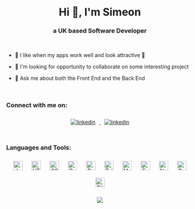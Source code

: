 <h1 align="center">
Hi 👋, I'm Simeon
</h1>

<h3 align="center">
a UK based Software Developer
</h3>

<br/>

- 🚀 I like when my apps work well and look attractive 🎁

- 🤝 I'm looking for opportunity to collaborate on some interesting project

- 💬 Ask me about both the Front End and the Back End

<br/>

<h3 align="left">Connect with me on:</h3>

<div align="center">
<a href="https://linkedin.com/in/simeonbikov" target="_blank">
<img src="https://img.shields.io/badge/simeonbikov-blue?style=for-the-badge&logo=linkedin&logoColor=white" alt=linkedin style="margin: 10px;" />
</a>
<a href="https://linkedin.com/in/simeonbikov" target="_blank">
<img src="https://img.shields.io/badge/portfolio-grey?style=for-the-badge&logo=githubpages&logoColor=white" alt=linkedin style="margin: 10px;" />
</a>
</div>

<br/>

<h3 align="left">Languages and Tools:</h3>

<div width="80%" align="center">
<a href="https://www.javascript.com/" target="_blank"><img style="margin: 10px" src="https://profilinator.rishav.dev/skills-assets/javascript-original.svg" alt="JavaScript" height="25" /></a>
<a href="https://en.wikipedia.org/wiki/HTML5" target="_blank"><img style="margin: 10px" src="https://profilinator.rishav.dev/skills-assets/html5-original-wordmark.svg" alt="HTML5" height="25" /></a>
<a href="https://www.w3schools.com/css/" target="_blank"><img style="margin: 10px" src="https://profilinator.rishav.dev/skills-assets/css3-original-wordmark.svg" alt="CSS3" height="25" /></a>
<a href="https://reactjs.org/" target="_blank"><img style="margin: 10px" src="https://profilinator.rishav.dev/skills-assets/react-original-wordmark.svg" alt="React" height="25" /></a>
<a href="https://getbootstrap.com/docs/3.4/javascript/" target="_blank"><img style="margin: 10px" src="https://profilinator.rishav.dev/skills-assets/bootstrap-plain.svg" alt="Bootstrap" height="25" /></a>
<a href="https://www.tailwindcss.com/" target="_blank"><img style="margin: 10px" src="https://profilinator.rishav.dev/skills-assets/tailwindcss.svg" alt="Tailwind CSS" height="25" /></a>
<a href="https://mui.com/" target="_blank"><img style="margin: 10px" src="https://profilinator.rishav.dev/skills-assets/mui.png" alt="Material UI" height="25" /></a>
<a href="https://expressjs.com/" target="_blank"><img style="margin: 10px" src="https://profilinator.rishav.dev/skills-assets/express-original-wordmark.svg" alt="Express.js" height="25" /></a>
<a href="https://nodejs.org/" target="_blank"><img style="margin: 10px" src="https://profilinator.rishav.dev/skills-assets/nodejs-original-wordmark.svg" alt="Node.js" height="25" /></a>
<a href="https://www.postgresql.org/" target="_blank"><img style="margin: 10px" src="https://profilinator.rishav.dev/skills-assets/postgresql-original-wordmark.svg" alt="PostgreSQL" height="25" /></a>
<a href="https://github.com/" target="_blank"><img style="margin: 10px" src="https://profilinator.rishav.dev/skills-assets/git-scm-icon.svg" alt="Git" height="25" /></a>
</div>

<br/>

<div align="center">
<img src="https://github-readme-stats.vercel.app/api?username=simeonbikov&show_icons=true&count_private=true&hide_border=true" align="center" />
</div>

<br/>

<!-- <div align="center">
<img src="https://github-readme-stats.vercel.app/api/top-langs/?username=simeonbikov&hide_border=true&layout=compact" align="center" />
</div> -->

<!--
**simeonbikov/simeonbikov** is a ✨ _special_ ✨ repository because its `README.md` (this file) appears on your GitHub profile.

Here are some ideas to get you started:

- 🔭 I’m currently working on ...
- 🌱 I’m currently learning ...
- 👯 I’m looking to collaborate on ...
- 🤔 I’m looking for help with ...
- 💬 Ask me about ...
- 📫 How to reach me: ...
- 😄 Pronouns: ...
- ⚡ Fun fact: ...
-->
